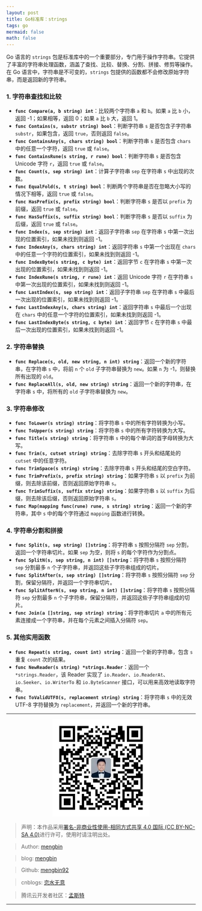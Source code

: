 ```yaml
---
layout: post
title: Go标准库：strings
tags: go 
mermaid: false
math: false
---  
```


Go 语言的 `strings` 包是标准库中的一个重要部分，专门用于操作字符串。它提供了丰富的字符串处理函数，涵盖了查找、比较、替换、分割、拼接、修剪等操作。在 Go 语言中，字符串是不可变的，`strings` 包提供的函数都不会修改原始字符串，而是返回新的字符串。

### 1. 字符串查找和比较

- **`func Compare(a, b string) int`**：比较两个字符串 `a` 和 `b`。如果 `a` 比 `b` 小，返回 -1；如果相等，返回 0；如果 `a` 比 `b` 大，返回 1。
- **`func Contains(s, substr string) bool`**：判断字符串 `s` 是否包含子字符串 `substr`，如果包含，返回 `true`，否则返回 `false`。
- **`func ContainsAny(s, chars string) bool`**：判断字符串 `s` 是否包含 `chars` 中的任意一个字符，返回 `true` 或 `false`。
- **`func ContainsRune(s string, r rune) bool`**：判断字符串 `s` 是否包含 Unicode 字符 `r`，返回 `true` 或 `false`。
- **`func Count(s, sep string) int`**：计算子字符串 `sep` 在字符串 `s` 中出现的次数。
- **`func EqualFold(s, t string) bool`**：判断两个字符串是否在忽略大小写的情况下相等，返回 `true` 或 `false`。
- **`func HasPrefix(s, prefix string) bool`**：判断字符串 `s` 是否以 `prefix` 为前缀，返回 `true` 或 `false`。
- **`func HasSuffix(s, suffix string) bool`**：判断字符串 `s` 是否以 `suffix` 为后缀，返回 `true` 或 `false`。
- **`func Index(s, sep string) int`**：返回子字符串 `sep` 在字符串 `s` 中第一次出现的位置索引，如果未找到则返回 -1。
- **`func IndexAny(s, chars string) int`**：返回字符串 `s` 中第一个出现在 `chars` 中的任意一个字符的位置索引，如果未找到则返回 -1。
- **`func IndexByte(s string, c byte) int`**：返回字节 `c` 在字符串 `s` 中第一次出现的位置索引，如果未找到则返回 -1。
- **`func IndexRune(s string, r rune) int`**：返回 Unicode 字符 `r` 在字符串 `s` 中第一次出现的位置索引，如果未找到则返回 -1。
- **`func LastIndex(s, sep string) int`**：返回子字符串 `sep` 在字符串 `s` 中最后一次出现的位置索引，如果未找到则返回 -1。
- **`func LastIndexAny(s, chars string) int`**：返回字符串 `s` 中最后一个出现在 `chars` 中的任意一个字符的位置索引，如果未找到则返回 -1。
- **`func LastIndexByte(s string, c byte) int`**：返回字节 `c` 在字符串 `s` 中最后一次出现的位置索引，如果未找到则返回 -1。

### 2. 字符串替换

- **`func Replace(s, old, new string, n int) string`**：返回一个新的字符串，在字符串 `s` 中，将前 `n` 个 `old` 子字符串替换为 `new`。如果 `n` 为 -1，则替换所有出现的 `old`。
- **`func ReplaceAll(s, old, new string) string`**：返回一个新的字符串，在字符串 `s` 中，将所有的 `old` 子字符串替换为 `new`。

### 3. 字符串修改

- **`func ToLower(s string) string`**：将字符串 `s` 中的所有字符转换为小写。
- **`func ToUpper(s string) string`**：将字符串 `s` 中的所有字符转换为大写。
- **`func Title(s string) string`**：将字符串 `s` 中的每个单词的首字母转换为大写。
- **`func Trim(s, cutset string) string`**：去除字符串 `s` 开头和结尾处的 `cutset` 中的任意字符。
- **`func TrimSpace(s string) string`**：去除字符串 `s` 开头和结尾的空白字符。
- **`func TrimPrefix(s, prefix string) string`**：如果字符串 `s` 以 `prefix` 为前缀，则去除该前缀，否则返回原始字符串 `s`。
- **`func TrimSuffix(s, suffix string) string`**：如果字符串 `s` 以 `suffix` 为后缀，则去除该后缀，否则返回原始字符串 `s`。
- **`func Map(mapping func(rune) rune, s string) string`**：返回一个新的字符串，其中 `s` 中的每个字符通过 `mapping` 函数进行转换。

### 4. 字符串分割和拼接

- **`func Split(s, sep string) []string`**：将字符串 `s` 按照分隔符 `sep` 分割，返回一个字符串切片。如果 `sep` 为空，则将 `s` 的每个字符作为分割点。
- **`func SplitN(s, sep string, n int) []string`**：将字符串 `s` 按照分隔符 `sep` 分割最多 `n` 个子字符串，并返回这些子字符串组成的切片。
- **`func SplitAfter(s, sep string) []string`**：将字符串 `s` 按照分隔符 `sep` 分割，保留分隔符，并返回一个字符串切片。
- **`func SplitAfterN(s, sep string, n int) []string`**：将字符串 `s` 按照分隔符 `sep` 分割最多 `n` 个子字符串，保留分隔符，并返回这些子字符串组成的切片。
- **`func Join(a []string, sep string) string`**：将字符串切片 `a` 中的所有元素连接成一个字符串，并在每个元素之间插入分隔符 `sep`。

### 5. 其他实用函数

- **`func Repeat(s string, count int) string`**：返回一个新的字符串，包含 `s` 重复 `count` 次的结果。
- **`func NewReader(s string) *strings.Reader`**：返回一个 `*strings.Reader`，该 Reader 实现了 `io.Reader`、`io.ReaderAt`、`io.Seeker`、`io.WriterTo` 和 `io.ByteScanner` 接口，可以用来高效地读取字符串。
- **`func ToValidUTF8(s, replacement string) string`**：将字符串 `s` 中的无效 UTF-8 字符替换为 `replacement`，并返回一个新的字符串。

---

<div align="center">
  <img src="../img/qrcode_wechat.jpg" alt="孟斯特">
</div>

> 声明：本作品采用[署名-非商业性使用-相同方式共享 4.0 国际 (CC BY-NC-SA 4.0)](https://creativecommons.org/licenses/by-nc-sa/4.0/deed.zh)进行许可，使用时请注明出处。  

> Author: [mengbin](mengbin1992@outlook.com)  

> blog: [mengbin](https://mengbin.top)  

> Github: [mengbin92](https://mengbin92.github.io/)  

> cnblogs: [恋水无意](https://www.cnblogs.com/lianshuiwuyi/)  

> 腾讯云开发者社区：[孟斯特](https://cloud.tencent.com/developer/user/6649301)  

---
